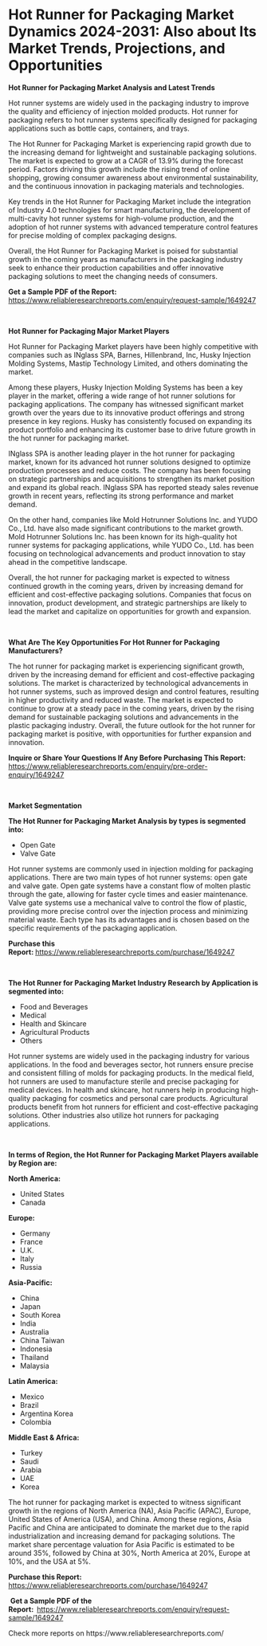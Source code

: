 <p><h1>Hot Runner for Packaging Market Dynamics 2024-2031: Also about Its Market Trends, Projections, and Opportunities</h1></p><p><strong>Hot Runner for Packaging Market Analysis and Latest Trends</strong></p>
<p><p>Hot runner systems are widely used in the packaging industry to improve the quality and efficiency of injection molded products. Hot runner for packaging refers to hot runner systems specifically designed for packaging applications such as bottle caps, containers, and trays.</p><p>The Hot Runner for Packaging Market is experiencing rapid growth due to the increasing demand for lightweight and sustainable packaging solutions. The market is expected to grow at a CAGR of 13.9% during the forecast period. Factors driving this growth include the rising trend of online shopping, growing consumer awareness about environmental sustainability, and the continuous innovation in packaging materials and technologies.</p><p>Key trends in the Hot Runner for Packaging Market include the integration of Industry 4.0 technologies for smart manufacturing, the development of multi-cavity hot runner systems for high-volume production, and the adoption of hot runner systems with advanced temperature control features for precise molding of complex packaging designs.</p><p>Overall, the Hot Runner for Packaging Market is poised for substantial growth in the coming years as manufacturers in the packaging industry seek to enhance their production capabilities and offer innovative packaging solutions to meet the changing needs of consumers.</p></p>
<p><strong>Get a Sample PDF of the Report:&nbsp;</strong> <a href="https://www.reliableresearchreports.com/enquiry/request-sample/1649247">https://www.reliableresearchreports.com/enquiry/request-sample/1649247</a></p>
<p>&nbsp;</p>
<p><strong>Hot Runner for Packaging Major Market Players</strong></p>
<p><p>Hot Runner for Packaging Market players have been highly competitive with companies such as INglass SPA, Barnes, Hillenbrand, Inc, Husky Injection Molding Systems, Mastip Technology Limited, and others dominating the market. </p><p>Among these players, Husky Injection Molding Systems has been a key player in the market, offering a wide range of hot runner solutions for packaging applications. The company has witnessed significant market growth over the years due to its innovative product offerings and strong presence in key regions. Husky has consistently focused on expanding its product portfolio and enhancing its customer base to drive future growth in the hot runner for packaging market.</p><p>INglass SPA is another leading player in the hot runner for packaging market, known for its advanced hot runner solutions designed to optimize production processes and reduce costs. The company has been focusing on strategic partnerships and acquisitions to strengthen its market position and expand its global reach. INglass SPA has reported steady sales revenue growth in recent years, reflecting its strong performance and market demand.</p><p>On the other hand, companies like Mold Hotrunner Solutions Inc. and YUDO Co., Ltd. have also made significant contributions to the market growth. Mold Hotrunner Solutions Inc. has been known for its high-quality hot runner systems for packaging applications, while YUDO Co., Ltd. has been focusing on technological advancements and product innovation to stay ahead in the competitive landscape.</p><p>Overall, the hot runner for packaging market is expected to witness continued growth in the coming years, driven by increasing demand for efficient and cost-effective packaging solutions. Companies that focus on innovation, product development, and strategic partnerships are likely to lead the market and capitalize on opportunities for growth and expansion.</p></p>
<p>&nbsp;</p>
<p><strong>What Are The Key Opportunities For Hot Runner for Packaging Manufacturers?</strong></p>
<p><p>The hot runner for packaging market is experiencing significant growth, driven by the increasing demand for efficient and cost-effective packaging solutions. The market is characterized by technological advancements in hot runner systems, such as improved design and control features, resulting in higher productivity and reduced waste. The market is expected to continue to grow at a steady pace in the coming years, driven by the rising demand for sustainable packaging solutions and advancements in the plastic packaging industry. Overall, the future outlook for the hot runner for packaging market is positive, with opportunities for further expansion and innovation.</p></p>
<p><strong>Inquire or Share Your Questions If Any Before Purchasing This Report:</strong> <a href="https://www.reliableresearchreports.com/enquiry/pre-order-enquiry/1649247">https://www.reliableresearchreports.com/enquiry/pre-order-enquiry/1649247</a></p>
<p>&nbsp;</p>
<p><strong>Market Segmentation</strong></p>
<p><strong>The Hot Runner for Packaging Market Analysis by types is segmented into:</strong></p>
<p><ul><li>Open Gate</li><li>Valve Gate</li></ul></p>
<p><p>Hot runner systems are commonly used in injection molding for packaging applications. There are two main types of hot runner systems: open gate and valve gate. Open gate systems have a constant flow of molten plastic through the gate, allowing for faster cycle times and easier maintenance. Valve gate systems use a mechanical valve to control the flow of plastic, providing more precise control over the injection process and minimizing material waste. Each type has its advantages and is chosen based on the specific requirements of the packaging application.</p></p>
<p><strong>Purchase this Report:&nbsp;</strong><a href="https://www.reliableresearchreports.com/purchase/1649247">https://www.reliableresearchreports.com/purchase/1649247</a></p>
<p>&nbsp;</p>
<p><strong>The Hot Runner for Packaging Market Industry Research by Application is segmented into:</strong></p>
<p><ul><li>Food and Beverages</li><li>Medical</li><li>Health and Skincare</li><li>Agricultural Products</li><li>Others</li></ul></p>
<p><p>Hot runner systems are widely used in the packaging industry for various applications. In the food and beverages sector, hot runners ensure precise and consistent filling of molds for packaging products. In the medical field, hot runners are used to manufacture sterile and precise packaging for medical devices. In health and skincare, hot runners help in producing high-quality packaging for cosmetics and personal care products. Agricultural products benefit from hot runners for efficient and cost-effective packaging solutions. Other industries also utilize hot runners for packaging applications.</p></p>
<p>&nbsp;</p>
<p><strong>In terms of Region, the Hot Runner for Packaging Market Players available by Region are:</strong></p>
<p>
    <p> <strong> North America: </strong>
        <ul>
            <li>United States</li>
            <li>Canada</li>
        </ul>
        </p> 
    <p> <strong> Europe: </strong>
        <ul>
            <li>Germany</li>
            <li>France</li>
            <li>U.K.</li>
            <li>Italy</li>
            <li>Russia</li>
        </ul>
        </p> 
    <p> <strong> Asia-Pacific: </strong>
        <ul>
            <li>China</li>
            <li>Japan</li>
            <li>South Korea</li>
            <li>India</li>
            <li>Australia</li>
            <li>China Taiwan</li>
            <li>Indonesia</li>
            <li>Thailand</li>
            <li>Malaysia</li>
        </ul>
        </p> 
    <p> <strong> Latin America: </strong>
        <ul>
            <li>Mexico</li>
            <li>Brazil</li>
            <li>Argentina Korea</li>
            <li>Colombia</li>
        </ul>
        </p> 
    <p> <strong> Middle East & Africa: </strong>
        <ul>
            <li>Turkey</li>
            <li>Saudi</li>
            <li>Arabia</li>
            <li>UAE</li>
            <li>Korea</li>
        </ul>
    </p>
    </p>
<p><p>The hot runner for packaging market is expected to witness significant growth in the regions of North America (NA), Asia Pacific (APAC), Europe, United States of America (USA), and China. Among these regions, Asia Pacific and China are anticipated to dominate the market due to the rapid industrialization and increasing demand for packaging solutions. The market share percentage valuation for Asia Pacific is estimated to be around 35%, followed by China at 30%, North America at 20%, Europe at 10%, and the USA at 5%.</p></p>
<p><strong>Purchase this Report: </strong><a href="https://www.reliableresearchreports.com/purchase/1649247">https://www.reliableresearchreports.com/purchase/1649247</a></p>
<p>&nbsp;<strong>Get a Sample PDF of the Report:&nbsp;&nbsp;</strong><a href="https://www.reliableresearchreports.com/enquiry/request-sample/1649247">https://www.reliableresearchreports.com/enquiry/request-sample/1649247</a></p>
<p><strong></strong></p>
<p>Check more reports on https://www.reliableresearchreports.com/</p>